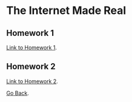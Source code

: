 # The Internet Made Real

## Homework 1
[Link to Homework 1](IMR-10-24-17).

## Homework 2
[Link to Homework 2](IMR-10-31-2017).


[Go Back](index).